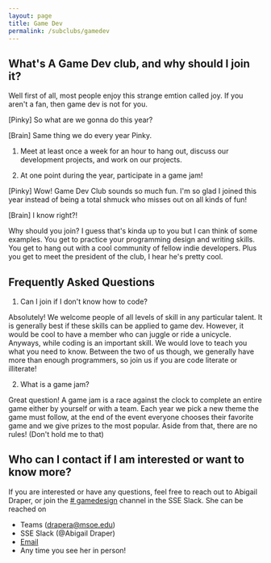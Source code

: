 ```yaml
---
layout: page
title: Game Dev
permalink: /subclubs/gamedev
---
```


## What's A Game Dev club, and why should I join it?
Well first of all, most people enjoy this strange emtion called joy. If you aren't a fan, then game dev is not for you.

\[Pinky\] So what are we gonna do this year?

\[Brain\] Same thing we do every year Pinky.

1) Meet at least once a week for an hour to hang out, discuss our development projects, and work on our projects.

2) At one point during the year, participate in a game jam!

\[Pinky\] Wow! Game Dev Club sounds so much fun. I'm so glad I joined this year instead of being a total shmuck who misses out on all kinds of fun!

\[Brain\] I know right?!

Why should you join? I guess that's kinda up to you but I can think of some examples. You get to practice your programming design and writing skills. You get to hang out with a cool community of fellow indie developers. Plus you get to meet the president of the club, I hear he's pretty cool.

## Frequently Asked Questions
1) Can I join if I don't know how to code?

Absolutely! We welcome people of all levels of skill in any particular talent. It is generally best if these skills can be applied to game dev. However, it would be cool to have a member who can juggle or ride a unicycle.
Anyways, while coding is an important skill. We would love to teach you what you need to know. Between the two of us though, we generally have more than enough programmers, so join us if you are code literate or illiterate!
	
2) What is a game jam?

Great question! A game jam is a race against the clock to complete an entire game either by yourself or with a team. Each year we pick a new theme the game must follow, at the end of the event everyone chooses their favorite
game and we give prizes to the most popular. Aside from that, there are no rules! (Don't hold me to that)

## Who can I contact if I am interested or want to know more?
If you are interested or have any questions, feel free to reach out to Abigail Draper, or join the [# gamedesign](https://msoe-sse.slack.com/archives/C75HLMNAZ) channel in the SSE Slack. She can be reached on
- Teams (drapera@msoe.edu)
- SSE Slack (@Abigail Draper)
- [Email](mailto:drapera@msoe.edu)
- Any time you see her in person!
